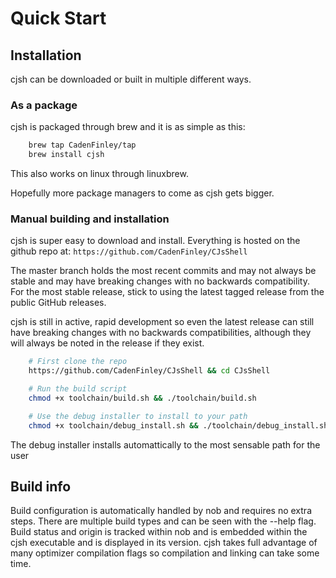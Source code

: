 # Quick Start

## Installation

cjsh can be downloaded or built in multiple different ways.

### As a package

cjsh is packaged through brew and it is as simple as this:

```bash
    brew tap CadenFinley/tap
    brew install cjsh
```
This also works on linux through linuxbrew.

Hopefully more package managers to come as cjsh gets bigger.

### Manual building and installation

cjsh is super easy to download and install. Everything is hosted on the github repo at: `https://github.com/CadenFinley/CJsShell` 

The master branch holds the most recent commits and may not always be stable and may have breaking changes with no backwards compatibility. For the most stable release, stick to using the latest tagged release from the public GitHub releases.

cjsh is still in active, rapid development so even the latest release can still have breaking changes with no backwards compatibilities, although they will always be noted in the release if they exist.

```bash
    # First clone the repo
    https://github.com/CadenFinley/CJsShell && cd CJsShell

    # Run the build script
    chmod +x toolchain/build.sh && ./toolchain/build.sh

    # Use the debug installer to install to your path
    chmod +x toolchain/debug_install.sh && ./toolchain/debug_install.sh
```

The debug installer installs automattically to the most sensable path for the user

## Build info

Build configuration is automatically handled by nob and requires no extra steps. There are multiple build types and can be seen with the --help flag. Build status and origin is tracked within nob and is embedded within the cjsh executable and is displayed in its version. cjsh takes full advantage of many optimizer compilation flags so compilation and linking can take some time.





    
